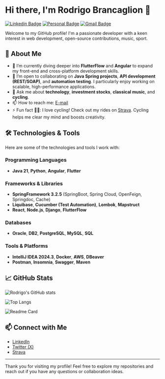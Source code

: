 # Hi there, I'm Rodrigo Brancaglion 👋

<!--
**rodrigobrancaglion/rodrigobrancaglion** is a ✨ special ✨ repository because its `README.md` (this file) appears on your GitHub profile.
-->
[![Linkedin Badge](https://img.shields.io/badge/-LinkedIn-6633cc?style=flat-square&logo=Linkedin&logoColor=white&link=https://www.linkedin.com/in/rodrigobrancaglion/)](https://www.linkedin.com/in/rodrigobrancaglion/)
[![Personal Badge](https://img.shields.io/badge/-Website-6633cc?style=flat-square&logo=Me&logoColor=white&link=https://linktr.ee/rodrigobrancaglion)](https://linktr.ee/rodrigobrancaglion)
[![Gmail Badge](https://img.shields.io/badge/-rodrigo.brancaglion@gmail.com-6633cc?style=flat-square&logo=Gmail&logoColor=white&link=mailto:rodrigo.brancaglion@gmail.com)](mailto:rodrigo.brancaglion@gmail.com)


Welcome to my GitHub profile! I'm a passionate developer with a keen interest in web development, open-source contributions, music, sport.

## 🚀 About Me

- 🌱 I’m currently diving deeper into **FlutterFlow** and **Angular** to expand my front-end and cross-platform development skills.  
- 👯 I’m open to collaborating on **Java Spring projects**, **API development (REST/SOAP)**, and **automation testing**. I particularly enjoy working on scalable, high-performance applications.  
- 💬 Ask me about **technology**, **investment stocks**, **classical music**, and **cycling**.  
- 📫 How to reach me: [E-mail](mailto:rodrigo.brancaglion@gmail.com)  
- ⚡ Fun fact 🚴🏻: I love cycling! Check out my rides on [Strava](https://www.strava.com/athletes/rodrigobrancaglion). Cycling helps me clear my mind and boosts creativity.


## 🛠️ Technologies & Tools

Here are some of the technologies and tools I work with:

### Programming Languages
- **Java 21**, **Python**, **Angular**, **Flutter**

### Frameworks & Libraries
- **SpringFramework 3.2.5** (SpringBoot, Spring Cloud, OpenFeign, Springdoc, Cache)
- **Liquibase**, **Cucumber (Test Automation)**, **Lombok**, **Mapstruct**
- **React**, **Node.js**, **Django**, **FlutterFlow**

### Databases
- **Oracle**, **DB2**, **PostgreSQL**, **MySQL**, **SQL**

### Tools & Platforms
- **IntelliJ IDEA 2024.3**, **Docker**, **AWS**, **DBeaver**
- **Postman**, **Insomnia**, **Swagger**, **Maven**


## 📈 GitHub Stats

![Rodrigo's GitHub stats](https://github-readme-stats.vercel.app/api?username=rodrigobrancaglion&show_icons=true&theme=radical)

![Top Langs](https://github-readme-stats.vercel.app/api/top-langs/?username=rodrigobrancaglion&theme=radical&layout=donut)

![Readme Card](https://github-readme-stats.vercel.app/api/pin/?username=rodrigobrancaglion&repo=github-readme-stats&theme=radical)


## 📫 Connect with Me

- [LinkedIn](https://www.linkedin.com/in/rodrigobrancaglion/)
- [Twitter (X)](https://x.com/r_brancaglion)  
- [Strava](https://www.strava.com/athletes/rodrigobrancaglion)
<!-- - Personal Website: [Your Website URL]-->

<!--
## 📝 Latest Blog Posts
-->
<!-- BLOG-POST-LIST:START -->
<!--
- [Your Blog Post Title](Your Blog Post URL)
- [Your Blog Post Title](Your Blog Post URL)
-->
<!-- BLOG-POST-LIST:END -->

---

Thank you for visiting my profile! Feel free to explore my repositories and reach out if you have any questions or collaboration ideas.
